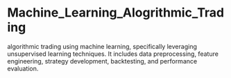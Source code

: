 # Machine_Learning_Alogrithmic_Trading
algorithmic trading using machine learning, specifically leveraging unsupervised learning techniques. It includes data preprocessing, feature engineering, strategy development, backtesting, and performance evaluation.
